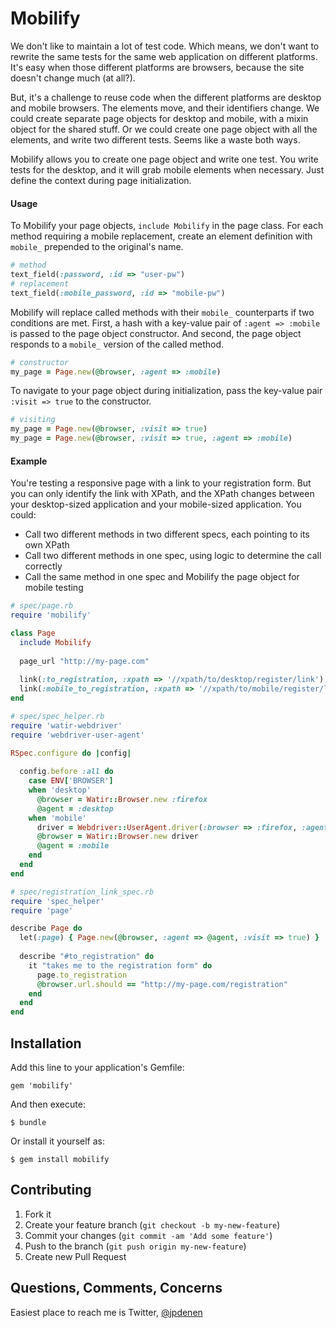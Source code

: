 # Mobilify

We don't like to maintain a lot of test code. Which means, we don't want to rewrite the same tests for the same web application on different platforms. It's easy when those different platforms are browsers, because the site doesn't change much (at all?). 

But, it's a challenge to reuse code when the different platforms are desktop and mobile browsers. The elements move, and their identifiers change. We could create separate page objects for desktop and mobile, with a mixin object for the shared stuff. Or we could create one page object with all the elements, and write two different tests. Seems like a waste both ways.

Mobilify allows you to create one page object and write one test. You write tests for the desktop, and it will grab mobile elements when necessary. Just define the context during page initialization.

#### Usage
To Mobilify your page objects, ```include Mobilify``` in the page class. For each method requiring a mobile replacement, create an element definition with ```mobile_``` prepended to the original's name.

```ruby
# method
text_field(:password, :id => "user-pw")
# replacement
text_field(:mobile_password, :id => "mobile-pw")
```

Mobilify will replace called methods with their ```mobile_``` counterparts if two conditions are met. First, a hash with a key-value pair of ```:agent => :mobile``` is passed to the page object constructor. And second, the page object responds to a ```mobile_``` version of the called method.

```ruby
# constructor
my_page = Page.new(@browser, :agent => :mobile)
```

To navigate to your page object during initialization, pass the key-value pair ```:visit => true``` to the constructor.
```ruby
# visiting
my_page = Page.new(@browser, :visit => true)
my_page = Page.new(@browser, :visit => true, :agent => :mobile)
```

#### Example

You're testing a responsive page with a link to your registration form. But you can only identify the link with XPath, and the XPath changes between your desktop-sized application and your mobile-sized application. You could: 

* Call two different methods in two different specs, each pointing to its own XPath 
* Call two different methods in one spec, using logic to determine the call correctly
* Call the same method in one spec and Mobilify the page object for mobile testing

```ruby
# spec/page.rb
require 'mobilify'

class Page
  include Mobilify
  
  page_url "http://my-page.com"
  
  link(:to_registration, :xpath => '//xpath/to/desktop/register/link')
  link(:mobile_to_registration, :xpath => '//xpath/to/mobile/register/link')
end
```

```ruby 
# spec/spec_helper.rb
require 'watir-webdriver'
require 'webdriver-user-agent'

RSpec.configure do |config|
  
  config.before :all do
    case ENV['BROWSER']
    when 'desktop'
      @browser = Watir::Browser.new :firefox
      @agent = :desktop
    when 'mobile'
      driver = Webdriver::UserAgent.driver(:browser => :firefox, :agent => :iphone)
      @browser = Watir::Browser.new driver
      @agent = :mobile
    end
  end
end
```

```ruby
# spec/registration_link_spec.rb
require 'spec_helper'
require 'page'

describe Page do
  let(:page) { Page.new(@browser, :agent => @agent, :visit => true) }
  
  describe "#to_registration" do
    it "takes me to the registration form" do
      page.to_registration
      @browser.url.should == "http://my-page.com/registration"
    end
  end
end
```

## Installation

Add this line to your application's Gemfile:

    gem 'mobilify'

And then execute:

    $ bundle

Or install it yourself as:

    $ gem install mobilify

## Contributing

1. Fork it
2. Create your feature branch (`git checkout -b my-new-feature`)
3. Commit your changes (`git commit -am 'Add some feature'`)
4. Push to the branch (`git push origin my-new-feature`)
5. Create new Pull Request

## Questions, Comments, Concerns
Easiest place to reach me is Twitter, [@jpdenen](http://twitter.com/jpdenen)
